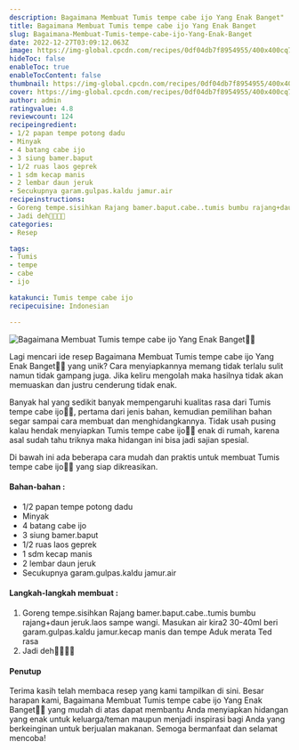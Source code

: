 ```yaml
---
description: Bagaimana Membuat Tumis tempe cabe ijo Yang Enak Banget"
title: Bagaimana Membuat Tumis tempe cabe ijo Yang Enak Banget
slug: Bagaimana-Membuat-Tumis-tempe-cabe-ijo-Yang-Enak-Banget
date: 2022-12-27T03:09:12.063Z
image: https://img-global.cpcdn.com/recipes/0df04db7f8954955/400x400cq70/photo.jpg
hideToc: false
enableToc: true
enableTocContent: false
thumbnail: https://img-global.cpcdn.com/recipes/0df04db7f8954955/400x400cq70/photo.jpg
cover: https://img-global.cpcdn.com/recipes/0df04db7f8954955/400x400cq70/photo.jpg
author: admin
ratingvalue: 4.8
reviewcount: 124
recipeingredient:
- 1/2 papan tempe potong dadu
- Minyak
- 4 batang cabe ijo
- 3 siung bamer.baput
- 1/2 ruas laos geprek
- 1 sdm kecap manis
- 2 lembar daun jeruk
- Secukupnya garam.gulpas.kaldu jamur.air
recipeinstructions:
- Goreng tempe.sisihkan Rajang bamer.baput.cabe..tumis bumbu rajang+daun jeruk.laos sampe wangi. Masukan air kira2 30-40ml beri garam.gulpas.kaldu jamur.kecap manis dan tempe Aduk merata Ted rasa
- Jadi deh🤗🤗🤤😉
categories:
- Resep

tags:
- Tumis
- tempe
- cabe
- ijo

katakunci: Tumis tempe cabe ijo
recipecuisine: Indonesian

---
```


![Bagaimana Membuat Tumis tempe cabe ijo Yang Enak Banget👩‍🍳](https://img-global.cpcdn.com/recipes/0df04db7f8954955/400x400cq70/photo.jpg)

Lagi mencari ide resep Bagaimana Membuat Tumis tempe cabe ijo Yang Enak Banget👩‍🍳 yang unik? Cara menyiapkannya memang tidak terlalu sulit namun tidak gampang juga. Jika keliru mengolah maka hasilnya tidak akan memuaskan dan justru cenderung tidak enak.

Banyak hal yang sedikit banyak mempengaruhi kualitas rasa dari Tumis tempe cabe ijo👩‍🍳, pertama dari jenis bahan, kemudian pemilihan bahan segar sampai cara membuat dan menghidangkannya. Tidak usah pusing kalau hendak menyiapkan Tumis tempe cabe ijo👩‍🍳 enak di rumah, karena asal sudah tahu triknya maka hidangan ini bisa jadi sajian spesial.

Di bawah ini ada beberapa cara mudah dan praktis untuk membuat Tumis tempe cabe ijo👩‍🍳 yang siap dikreasikan.

<!--inarticleads1-->

#### Bahan-bahan :

- 1/2 papan tempe potong dadu
- Minyak
- 4 batang cabe ijo
- 3 siung bamer.baput
- 1/2 ruas laos geprek
- 1 sdm kecap manis
- 2 lembar daun jeruk
- Secukupnya garam.gulpas.kaldu jamur.air

<!--inarticleads2-->

#### Langkah-langkah membuat :

1. Goreng tempe.sisihkan Rajang bamer.baput.cabe..tumis bumbu rajang+daun jeruk.laos sampe wangi. Masukan air kira2 30-40ml beri garam.gulpas.kaldu jamur.kecap manis dan tempe Aduk merata Ted rasa
1. Jadi deh🤗🤗🤤😉

#### Penutup

Terima kasih telah membaca resep yang kami tampilkan di sini. Besar harapan kami, Bagaimana Membuat Tumis tempe cabe ijo Yang Enak Banget👩‍🍳 yang mudah di atas dapat membantu Anda menyiapkan hidangan yang enak untuk keluarga/teman maupun menjadi inspirasi bagi Anda yang berkeinginan untuk berjualan makanan. Semoga bermanfaat dan selamat mencoba!